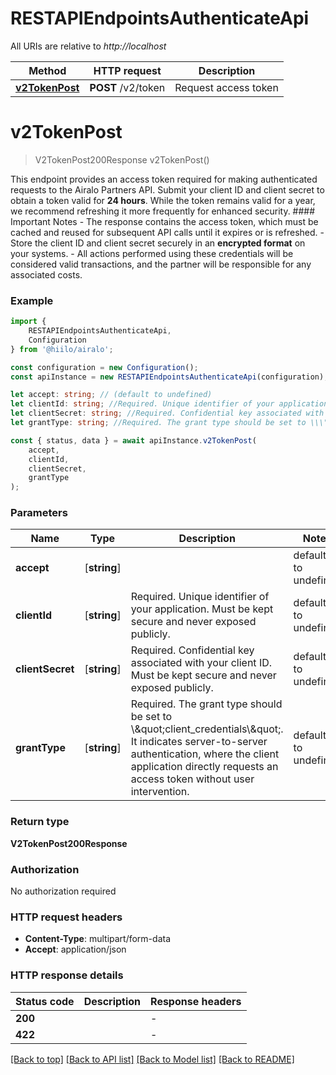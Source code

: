 # RESTAPIEndpointsAuthenticateApi

All URIs are relative to *http://localhost*

|Method | HTTP request | Description|
|------------- | ------------- | -------------|
|[**v2TokenPost**](#v2tokenpost) | **POST** /v2/token | Request access token|

# **v2TokenPost**
> V2TokenPost200Response v2TokenPost()

This endpoint provides an access token required for making authenticated requests to the Airalo Partners API. Submit your client ID and client secret to obtain a token valid for **24 hours**. While the token remains valid for a year, we recommend refreshing it more frequently for enhanced security.    #### Important Notes   - The response contains the access token, which must be cached and reused for subsequent API calls until it expires or is refreshed.   - Store the client ID and client secret securely in an **encrypted format** on your systems.   - All actions performed using these credentials will be considered valid transactions, and the partner will be responsible for any associated costs.  

### Example

```typescript
import {
    RESTAPIEndpointsAuthenticateApi,
    Configuration
} from '@hiilo/airalo';

const configuration = new Configuration();
const apiInstance = new RESTAPIEndpointsAuthenticateApi(configuration);

let accept: string; // (default to undefined)
let clientId: string; //Required. Unique identifier of your application. Must be kept secure and never exposed publicly. (default to undefined)
let clientSecret: string; //Required. Confidential key associated with your client ID. Must be kept secure and never exposed publicly. (default to undefined)
let grantType: string; //Required. The grant type should be set to \\\"client_credentials\\\".  It indicates server-to-server authentication, where the client application directly requests an access token without user intervention. (default to undefined)

const { status, data } = await apiInstance.v2TokenPost(
    accept,
    clientId,
    clientSecret,
    grantType
);
```

### Parameters

|Name | Type | Description  | Notes|
|------------- | ------------- | ------------- | -------------|
| **accept** | [**string**] |  | defaults to undefined|
| **clientId** | [**string**] | Required. Unique identifier of your application. Must be kept secure and never exposed publicly. | defaults to undefined|
| **clientSecret** | [**string**] | Required. Confidential key associated with your client ID. Must be kept secure and never exposed publicly. | defaults to undefined|
| **grantType** | [**string**] | Required. The grant type should be set to \\\&quot;client_credentials\\\&quot;.  It indicates server-to-server authentication, where the client application directly requests an access token without user intervention. | defaults to undefined|


### Return type

**V2TokenPost200Response**

### Authorization

No authorization required

### HTTP request headers

 - **Content-Type**: multipart/form-data
 - **Accept**: application/json


### HTTP response details
| Status code | Description | Response headers |
|-------------|-------------|------------------|
|**200** |  |  -  |
|**422** |  |  -  |

[[Back to top]](#) [[Back to API list]](../README.md#documentation-for-api-endpoints) [[Back to Model list]](../README.md#documentation-for-models) [[Back to README]](../README.md)

